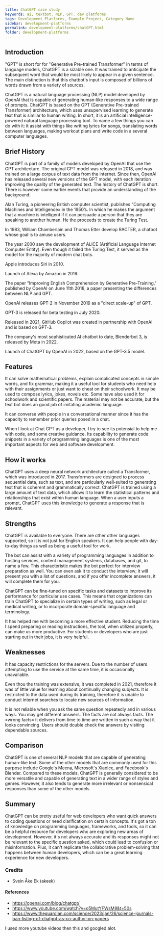 ```yaml
---
title: ChatGPT case study
keywords: ai, textbot, NLP, GPT, dev platforms
tags: Development Platforms, Example Project, Category Name
sidebar: development-platforms
permalink: development-platforms/chatGPT.html
folder: development-platforms
---
```


## Introduction

"GPT" is short for for "Generative Pre-trained Transformer"
In terms of language models, ChatGPT is a sizable one. It was trained to anticipate the subsequent word that would be most likely to appear in a given sentence. The main distinction is that this chatbot's input is composed of billions of words drawn from a variety of sources.

ChatGPT is a natural language processing (NLP) model developed by OpenAI that is capable of generating human-like responses to a wide range of prompts. ChatGPT is based on the GPT (Generative Pre-trained Transformer) architecture, which uses unsupervised learning to generate text that is similar to human writing.
In short, it is an artificial intelligence-powered natural language processing tool. To name a few things you can do with it: it assist with things like writing lyrics for songs, translating words between languages, making workout plans and write code in a several computer languages.

## Brief History

ChatGPT is part of a family of models developed by OpenAI that use the GPT architecture. The original GPT model was released in 2018, and was trained on a large corpus of text data from the internet. Since then, OpenAI has released several new versions of the GPT model, with each iteration improving the quality of the generated text.
The history of ChatGPT is short. There is however some earlier events that provide an understanding of the background.

Alan Turing, a pioneering British computer scientist, publishes "Computing Machines and Intelligence» in the 1950’s. In which he makes the argument that a machine is intelligent if it can persuade a person that they are speaking to another human. He the proceeds to create the Turing Test.

In 1983, William Chamberlain and Thomas Etter develop RACTER, a chatbot whose goal is to amuse users.

The year 2000 saw the development of ALICE (Artificial Language Internet Computer Entity). Even though it failed the Turing Test, it served as the model for the majority of modern chat bots.

Apple introduces Siri in 2010.

Launch of Alexa by Amazon in 2016.

The paper "Improving English Comprehension by Generative Pre-Training," published by OpenAI on June 11th 2018, a paper presenting the differences between NLP and GPT.

OpenAI releases GPT-2 in November 2019 as a "direct scale-up" of GPT.

GPT-3 is released for beta testing in July 2020.

Released in 2021, GitHub Copilot was created in partnership with OpenAI and is based on GPT-3.

The company's most sophisticated AI chatbot to date, Blenderbot 3, is released by Meta in 2022.

Launch of ChatGPT by OpenAI in 2022, based on the GPT-3.5 model.

## Features

It can solve mathematical problems, explain complicated concepts in simple words, and fix grammar, making it a useful tool for students who need help with their assignments or just want to cheat on their schoolwork. It may be used to compose lyrics, jokes, novels etc. Some have also used it for schoolwork and scientific papers. The material may not be accurate, but the text bot does an good job of imitating academic language.

It can converse with people in a conversational manner since it has the capacity to remember prior queries posed in a chat.

When I look at Chat GPT as a developer, I try to see its potensial to help me with code, and some creative guidance. Its capability to generate code snippets in a variety of programming languages is one of the most important aspects for web and software development.

## How it works

ChatGPT uses a deep neural network architecture called a Transformer, which was introduced in 2017. Transformers are designed to process sequential data, such as text, and are particularly well-suited to generating text that is coherent and grammatically correct.
ChatGPT is trained using a large amount of text data, which allows it to learn the statistical patterns and relationships that exist within human language. When a user inputs a prompt, ChatGPT uses this knowledge to generate a response that is relevant.

## Strengths

ChatGPT is available to everyone. There are other other languages supported, so it is not just for English speakers. It can help people with day-to-day things as well as being a useful tool for work.

The bot can assist with a variety of programming languages in addition to hosting services, content management systems, databases, and git, to name a few. This characteristic makes the bot perfect for interview preparation as well. You can even ask it to conduct the interview; it will present you with a list of questions, and if you offer incomplete answers, it will complete them for you.

ChatGPT can be fine-tuned on specific tasks and datasets to improve its performance for particular use cases. This means that organizations can train ChatGPT to specialize in certain types of writing, such as legal or medical writing, or to incorporate domain-specific language and terminology.

It has helped me with becoming a more effective student. Reducing the time I spend preparing or reading instructions, the tool, when utilized properly, can make us more productive. For students or developers who are just starting out in their jobs, it is very helpful.

## Weaknesses

It has capacity restrictions for the servers. Due to the number of users attempting to use the service at the same time, it is occasionally unavailable.

Even thou the training was extensive, it was completed in 2021, therefore it was of little value for learning about continually changing subjects. It is restricted to the data used during its training, therefore it is unable to conduct internet searches to locate new sources of information.

It is not reliable when you ask the same question repeatedly and in various ways. You may get different answers.
The facts are not always facts. The «wrong facts» it delivers from time to time are written in such a way that it looks convincing. Users should double check the answers by visiting dependable sources.

## Comparison

ChatGPT is one of several NLP models that are capable of generating human-like text. Some of the other models that are commonly used for this purpose include Google's Meena, Microsoft's XiaoIce, and Facebook's Blender.
Compared to these models, ChatGPT is generally considered to be more versatile and capable of generating text in a wider range of styles and genres. However, it also tends to generate more irrelevant or nonsensical responses than some of the other models.

## Summary

ChatGPT can be pretty useful for web developers who want quick answers to coding questions or need clarification on certain concepts. It's got a ton of knowledge on programming languages, frameworks, and tools, so it can be a helpful resource for developers who are exploring new areas of development. However, it's not always accurate and its responses might not be relevant to the specific question asked, which could lead to confusion or misinformation. Plus, it can't replicate the collaborative problem-solving that happens between human developers, which can be a great learning experience for new developers.

### Credits

- Svein Åke Ek (akeek)

#### References

- https://openai.com/blog/chatgpt/
- https://www.youtube.com/watch?v=o5MutYFWsM8&t=50s
- https://www.theguardian.com/science/2023/jan/26/science-journals-ban-listing-of-chatgpt-as-co-author-on-papers

I used more youtube videos then this and googled alot.
